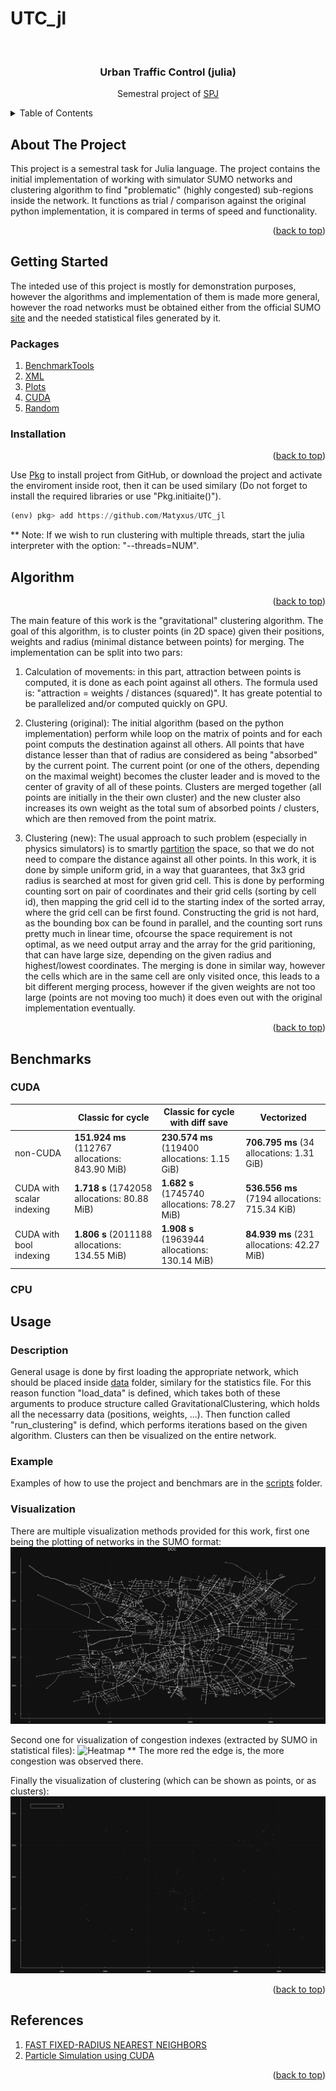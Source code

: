 # UTC_jl
<div id="top"></div>

<!-- PROJECT LOGO -->
<br />
<div align="center">
  <h3 align="center">Urban Traffic Control (julia)</h3>

  <p align="center">
  Semestral project of <a href="https://juliateachingctu.github.io/Scientific-Programming-in-Julia/dev/">SPJ</a>
  </p>
</div>

<!-- TABLE OF CONTENTS -->
<details>
  <summary>Table of Contents</summary>
  <ol>
    <li>
      <a href="#about-the-project">About The Project</a>
    </li>
    <li>
      <a href="#getting-started">Getting Started</a>
      <ul>
        <li><a href="#packages">Packages</a></li>
        <li><a href="#installation">Installation</a></li>
      </ul>
    </li>
   <li>
      <a href="#algorithms">Algorithm</a>
    </li>
    <li>
      <a href="#benchmarks">Benchmarks</a>
      <ul>
        <li><a href="#cuda">CUDA</a></li>
        <li><a href="#cpu">CPU</a></li>
      </ul>
    </li>
    <li>
      <a href="#usage">Usage</a>
      <ul>
        <li><a href="#description">Description</a></li>
        <li><a href="#example">Examples</a></li>
        <li><a href="#visualization">Visualization</a></li>
      </ul>
    </li>
    <li>
      <a href="#references">References</a>
    </li>
  </ol>
</details>


<!-- ABOUT THE PROJECT -->
## About The Project
This project is a semestral task for Julia language. The project contains the initial implementation of working with simulator SUMO networks and clustering algorithm to find "problematic" (highly congested) sub-regions inside the network. It functions as trial / comparison against the original python implementation, it is compared in terms of speed and functionality.

<p align="right">(<a href="#top">back to top</a>)</p>

<!-- GETTING STARTED -->
## Getting Started
The inteded use of this project is mostly for demonstration purposes, however the algorithms and implementation of them is made more general, however the road networks must be obtained either from the official SUMO [site](https://eclipse.dev/sumo/) and the needed statistical files generated by it.

### Packages

1) [BenchmarkTools](https://github.com/djsegal/julia_packages)
2) [XML](https://github.com/djsegal/julia_packages)
3) [Plots](https://docs.juliaplots.org/latest/) 
4) [CUDA](https://github.com/djsegal/julia_packages)
4) [Random](https://github.com/djsegal/julia_packages)

### Installation

<p align="right">(<a href="#top">back to top</a>)</p>

Use [Pkg](https://docs.julialang.org/en/v1/stdlib/Pkg/) to install project from GitHub, or download the project and activate the enviroment inside root, then it can be used similary (Do not forget to install the required libraries or use "Pkg.initiaite()").
```julia
(env) pkg> add https://github.com/Matyxus/UTC_jl
```
** Note: If we wish to run clustering with multiple threads, start the
julia interpreter with the option: "--threads=NUM".


## Algorithm
<p align="right">(<a href="#top">back to top</a>)</p>
The main feature of this work is the "gravitational" clustering algorithm. The goal of this algorithm, is to cluster points (in 2D space) given their positions, weights and radius (minimal distance between points) for merging. The implementation can be split into two pars:

1) Calculation of movements: in this part, attraction between points is computed, it is done as each point against all others. The formula used is: "attraction = weights / distances (squared)". It has greate potential to be parallelized and/or computed quickly on GPU.

2) Clustering (original): The initial algorithm (based on the python implementation) perform while loop on the matrix of points and for each point computs the destination against all others. All points that have distance lesser than that of radius are considered as being "absorbed" by the current point. The current point (or one of the others, depending on the maximal weight) becomes the cluster leader and is moved to the center of gravity of all of these points. Clusters are merged together (all points are initially in the their own cluster) and the new cluster also increases its own weight as the total sum of absorbed points / clusters, which are then removed from the point matrix. 

2) Clustering (new): The usual approach to such problem (especially in physics simulators) is to smartly [partition](https://en.wikipedia.org/wiki/Space_partitioning) the space, so that we do not need to compare the distance against all other points. In this work, it is done by simple uniform grid, in a way that guarantees, that 3x3 grid radius is searched at most for given grid cell. This is done by performing counting sort on pair of coordinates and their grid cells (sorting by cell id), then mapping the grid cell id to the starting index of the sorted array, where the grid cell can be first found. Constructing the grid is not hard, as the bounding box can be found in parallel, and the counting sort runs pretty much in linear time, ofcourse the space requirement is not optimal, as we need output array and the array for the grid paritioning, that can have large size, depending on the given radius and highest/lowest coordinates. The merging is done in similar way, however the cells which are in the same cell are only visited once, this leads to a bit different merging process, however if the given weights are not too large (points are not moving too much) it does even out with the original implementation eventually. 

<p align="right">(<a href="#top">back to top</a>)</p>

## Benchmarks

### CUDA
<table>
  <thead>
      <tr>
          <th></th>
          <th>Classic for cycle</th>
          <th>Classic for cycle with diff save</th>
          <th>Vectorized</th>
      </tr>
  </thead>
  <tbody>
      <tr>
          <td>non-CUDA</td>
          <td><strong>151.924 ms</strong> (112767 allocations: 843.90 MiB)</td>
          <td><strong>230.574 ms</strong> (119400 allocations: 1.15 GiB)</td>
          <td><strong>706.795 ms</strong> (34 allocations: 1.31 GiB)</td>
      </tr>
      <tr>
          <td>CUDA with scalar indexing</td>
          <td><strong>1.718 s</strong> (1742058 allocations: 80.88 MiB)</td>
          <td><strong>1.682 s</strong> (1745740 allocations: 78.27 MiB)</td>
          <td><strong>536.556 ms</strong> (7194 allocations: 715.34 KiB)</td>
      </tr>
      <tr>
          <td>CUDA with bool indexing</td>
          <td><strong>1.806 s</strong> (2011188 allocations: 134.55 MiB)</td>
          <td><strong>1.908 s</strong> (1963944 allocations: 130.14 MiB)</td>
          <td><strong>84.939 ms</strong> (231 allocations: 42.27 MiB)</td>
      </tr>
  </tbody>
</table>

### CPU

<!-- USAGE EXAMPLES -->
## Usage
### Description
General usage is done by first loading the appropriate network, which should be placed inside [data](https://github.com/Matyxus/UTC_jl/tree/main/data) folder, similary for the statistics file. For this reason function "load_data" is defined, which takes both of these arguments to produce structure called GravitationalClustering, which holds all the necessarry data (positions, weights, ...). Then function called "run_clustering" is defind, which performs iterations based on the given algorithm. Clusters can then be visualized on the entire network. 


### Example
Examples of how to use the project and benchmars are in the [scripts](https://github.com/Matyxus/UTC_jl/tree/main/scripts) folder.

### Visualization
There are multiple visualization methods provided for this work, 
first one being the plotting of networks in the SUMO format:
![Road network Image](images/dcc.svg)

Second one for visualization of congestion indexes (extracted by SUMO in statistical files):
![Heatmap](images/heatmap_dcc.svg)
** The more red the edge is, the more congestion was observed there.


Finally the visualization of clustering (which can be shown as points, or as clusters):
![Points](images/points_dcc.svg)

<p align="right">(<a href="#top">back to top</a>)</p>

## References
1) [FAST FIXED-RADIUS NEAREST NEIGHBORS](https://on-demand.gputechconf.com/gtc/2014/presentations/S4117-fast-fixed-radius-nearest-neighbor-gpu.pdf)
2) [Particle Simulation using CUDA](https://developer.download.nvidia.com/assets/cuda/files/particles.pdf)

<p align="right">(<a href="#top">back to top</a>)</p>

